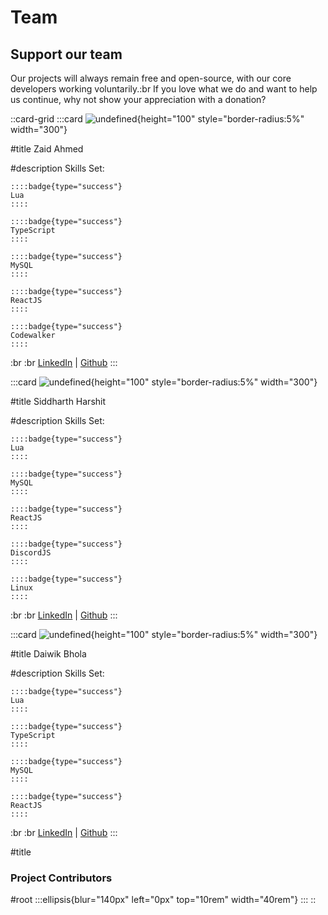 # Team

## Support our team

Our projects will always remain free and open-source, with our core developers working voluntarily.\:br
If you love what we do and want to help us continue, why not show your appreciation with a donation?

::card-grid
  :::card
  ![undefined](https://cdn.discordapp.com/attachments/1204660120487858207/1204661050603999242/f98fb6d388670b4de1db551127cc6bfa.png?ex=65e80007&is=65d58b07&hm=5c220ab8ca1ad37bf714510a714c418e3eb3c1ac9649c4318575be2fba439669&){height="100" style="border-radius:5%" width="300"}
  
  #title
  Zaid Ahmed
  
  #description
  Skills Set:  
  
    ::::badge{type="success"}
    Lua
    ::::
  
    ::::badge{type="success"}
    TypeScript
    ::::
  
    ::::badge{type="success"}
    MySQL
    ::::
  
    ::::badge{type="success"}
    ReactJS
    ::::
  
    ::::badge{type="success"}
    Codewalker
    ::::
  
  :br :br [LinkedIn](https://www.linkedin.com/in/zaid-ahmed-6b08b9264/) | [Github](https://github.com/zaid-ahmed-001)
  :::

  :::card
  ![undefined](https://media.discordapp.net/attachments/1204660120487858207/1204661050859855902/f98fb6d388670b4de1db551127cc6bfa.jpg?ex=65e80008&is=65d58b08&hm=9e50fdc24f39c64290065602efefd165e2b0a6c91771fd9795b362c655a87b62&=&format=webp){height="100" style="border-radius:5%" width="300"}
  
  #title
  Siddharth Harshit
  
  #description
  Skills Set:  
  
    ::::badge{type="success"}
    Lua
    ::::
  
    ::::badge{type="success"}
    MySQL
    ::::
  
    ::::badge{type="success"}
    ReactJS
    ::::
  
    ::::badge{type="success"}
    DiscordJS
    ::::
  
    ::::badge{type="success"}
    Linux
    ::::
  
  :br :br [LinkedIn](https://www.linkedin.com/in/siddharth-harshit-13146a238/)
  |
  [Github](https://github.com/siddharth220)
  :::

  :::card
  ![undefined](https://media.discordapp.net/attachments/1204660120487858207/1204661051115962388/f98fb6d388670b4de1db551127cc6bfa_1.png?ex=65e80008&is=65d58b08&hm=883d630be33969ef15df226eef7b70a54ae3bad53eaf3ac691ae34710291c3c5&=&format=webp&quality=lossless){height="100" style="border-radius:5%" width="300"}
  
  #title
  Daiwik Bhola
  
  #description
  Skills Set:  
  
    ::::badge{type="success"}
    Lua
    ::::
  
    ::::badge{type="success"}
    TypeScript
    ::::
  
    ::::badge{type="success"}
    MySQL
    ::::
  
    ::::badge{type="success"}
    ReactJS
    ::::
  
  :br :br [LinkedIn](https://www.linkedin.com/in/daiwik-bhola-7526b0225/)
  |
  [Github](https://github.com/daiwik-the-creator)
  :::

#title
### Project Contributors

#root
  :::ellipsis{blur="140px" left="0px" top="10rem" width="40rem"}
  :::
::
